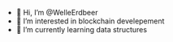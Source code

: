 - 👋 Hi, I’m @WelleErdbeer
- 👀 I’m interested in blockchain develepement
- 🌱 I’m currently learning data structures

<!---
WelleErdbeer/WelleErdbeer is a ✨ special ✨ repository because its `README.md` (this file) appears on your GitHub profile.
You can click the Preview link to take a look at your changes.
--->
